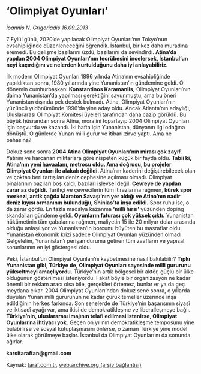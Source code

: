 # ‘Olimpiyat Oyunları’

*İoannis N. Grigoriadis 16.09.2013*

<div class="yazi"><p>7 Eylül günü, 2020’de yapılacak Olimpiyat Oyunları’nın Tokyo’nun evsahipliğinde düzenleneceğini öğrendik. İstanbul, bir kez daha muradına eremedi. Bu gelişme bazılarını üzdü, bazılarını da sevindirdi. <strong>Atina’da yapılan 2004 Olimpiyat Oyunları’nın tecrübesini incelersek, İstanbul’un neyi kaçırdığını ve nelerden kurtulduğunu daha iyi anlayabiliriz.</strong></p>
<p>İlk modern Olimpiyat Oyunları 1896 yılında Atina’nın evsahipliğinde yapıldıktan sonra, 1980 yıllarında yine Yunanistan’ın gündemine geldi. O dönemin cumhurbaşkanı <strong>Konstantinos Karamanlis,</strong> Olimpiyat Oyunları’nın daima Yunanistan’da yapılması gerektiğini savunmuştu, ama bu öneri Yunanistan dışında pek destek bulmadı. Atina, Olimpiyat Oyunları’nın yüzüncü yıldönümünde 1996’da yine aday oldu. Ancak Atlanta’nın adaylığı, Uluslararası Olimpiyat Komitesi üyeleri tarafından daha cazip görüldü. Bu büyük hüsrandan sonra Atina, moralini toparlayıp 2004 Olimpiyat Oyunları için başvurdu ve kazandı. İki hafta için Yunanistan, dünyanın ilgi odağına dönüştü. O günlerde Yunan milli gurur ve itibari zirve yaptı. Ama ne pahasına?</p>
<p>Dokuz sene sonra<strong> 2004 Atina Olimpiyat Oyunları’nın mirası çok zayıf.</strong> Yatırım ve harcanan miktarlara göre nispeten küçük bir fayda oldu. <strong>Tabii ki, Atina’nın yeni havaalanı, metrosu oldu. Ama doğrusu, bu projeler Olimpiyat Oyunları ile alakalı değildi. </strong>Atina’nın kaderini değiştirebilecek olan ve çoktan beri tartışılan deniz cephesine açılması olmadı. Olimpiyat binalarının bazıları boş kaldı, bazıları işlevsel değil. <strong>Çevreye de yapılan zarar az değildi.</strong> Tarihçi ve çevrecilerin tüm itirazlarına rağmen, <strong>kürek spor merkezi, antik çağda Maraton Savaşı’nın yer aldığı ve Atina’nın nadir deniz kıyısı ormanının bulunduğu, Shinias’ta inşa edildi.</strong> Spor ruhu ise, o da zarar gördü. En fazla madalya kazanma <strong>‘milli hırsı’</strong> yüzünden doping skandalları gündeme geldi. <strong>Oyunların faturası çok yüksek çıktı.</strong> Yunanistan hükümetinin tüm çabalarına rağmen, maliyetin 15 ile 20 milyar dolar arasında olduğu anlaşılıyor ve Yunanistan’ın borcunu büyüten bu masraflar oldu. Yunanistan ekonomik krizi sadece Olimpiyat Oyunları yüzünden olmadı. Gelgelelim, Yunanistan’ı perişan duruma getiren tüm zaafların ve yapısal sorunlarının en iyi göstergesi oldu.</p>
<p>Peki, İstanbul’un Olimpiyat Oyunları’nı kaybetmesine nasıl bakılabilir? <strong>Tıpkı Yunanistan gibi, Türkiye de, Olimpiyat Oyunları sayesinde milli gururunu yükseltmeyi amaçlıyordu.</strong> Türkiye’nin artık bölgesel bir aktör, güçlü bir ülke olduğunun gösterilmesi isteniyordu. Fakat böyle bir organizasyon ne kadar önemli bir reklam aracı olsa bile, gerçekleri örtemez, bunlar er ya da geç meydana çıkar. 2004 Olimpiyat Oyunları’ndan dokuz sene sonra, o yıllarda duyulan Yunan milli gururunun ne kadar çürük temeller üzerinde inşa edildiğinin herkes farkında. Son senelerde de Türkiye’nin başarısının siyasî ve iktisadî ayağı var, ama ikisi de demokratikleşme ve liberalleşmeye bağlı. <strong>Türkiye’nin, uluslararası imajının telafi edilmesi istenirse, Olimpiyat Oyunları’na ihtiyacı yok.</strong> Geçen on yılının demokratikleşme temposunu yine bulabilirse ve sosyal kutuplaşmasını önlerse, o zaman Türkiye yine model ülke olarak görülmeye başlar. İstanbul da Olimpiyat Oyunları’nı da sonunda ağırlar.</p>
<p><strong>karsitaraftan@gmail.com</strong></p>
</div>

Kaynak: [taraf.com.tr](http://www.taraf.com.tr:80/ioannis-n-grigoriadis/makale-olimpiyat-oyunlari.htm), [web.archive.org (arşiv bağlantısı)](http://web.archive.org/web/20130918061224/http://www.taraf.com.tr:80/ioannis-n-grigoriadis/makale-olimpiyat-oyunlari.htm)
